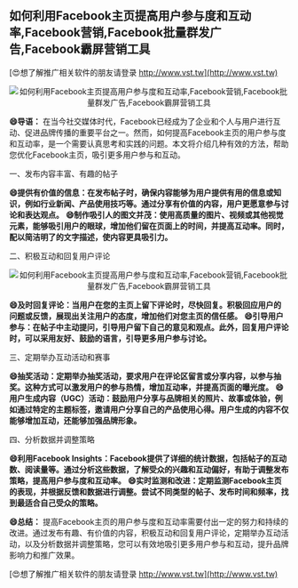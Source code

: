 ## **如何利用Facebook主页提高用户参与度和互动率,Facebook营销,Facebook批量群发广告,Facebook霸屏营销工具**

[😍想了解推广相关软件的朋友请登录 http://www.vst.tw](http://www.vst.tw)

 <center><img src="https://vst.tw/MP4/tuiguang/png/1.png" alt="如何利用Facebook主页提高用户参与度和互动率,Facebook营销,Facebook批量群发广告,Facebook霸屏营销工具"></center>

**😄导语：**
在当今社交媒体时代，Facebook已经成为了企业和个人与用户进行互动、促进品牌传播的重要平台之一。然而，如何提高Facebook主页的用户参与度和互动率，是一个需要认真思考和实践的问题。本文将介绍几种有效的方法，帮助您优化Facebook主页，吸引更多用户参与和互动。

一、发布内容丰富、有趣的帖子

**😄提供有价值的信息：在发布帖子时，确保内容能够为用户提供有用的信息或知识，例如行业新闻、产品使用技巧等。通过分享有价值的内容，用户更愿意参与讨论和表达观点。**
**😄制作吸引人的图文并茂：使用高质量的图片、视频或其他视觉元素，能够吸引用户的眼球，增加他们留在页面上的时间，并提高互动率。同时，配以简洁明了的文字描述，使内容更具吸引力。**

二、积极互动和回复用户评论

 <center><img src="https://vst.tw/MP4/tuiguang/png/2.png" alt="如何利用Facebook主页提高用户参与度和互动率,Facebook营销,Facebook批量群发广告,Facebook霸屏营销工具"></center>

**😄及时回复评论：当用户在您的主页上留下评论时，尽快回复。积极回应用户的问题或反馈，展现出关注用户的态度，增加他们对您主页的信任感。**
**😄引导用户参与：在帖子中主动提问，引导用户留下自己的意见和观点。此外，回复用户评论时，可以采用友好、鼓励的语言，引导更多用户参与讨论。**

三、定期举办互动活动和赛事

**😄抽奖活动：定期举办抽奖活动，要求用户在评论区留言或分享内容，以参与抽奖。这种方式可以激发用户的参与热情，增加互动率，并提高页面的曝光度。**
**😄用户生成内容（UGC）活动：鼓励用户分享与品牌相关的照片、故事或体验，例如通过特定的主题标签，邀请用户分享自己的产品使用心得。用户生成的内容不仅能够增加互动，还能够加强品牌形象。**

四、分析数据并调整策略

**😄利用Facebook Insights：Facebook提供了详细的统计数据，包括帖子的互动数、阅读量等。通过分析这些数据，了解受众的兴趣和互动偏好，有助于调整发布策略，提高用户参与度和互动率。**
**😄实时监测和改进：定期监测Facebook主页的表现，并根据反馈和数据进行调整。尝试不同类型的帖子、发布时间和频率，找到最适合自己受众的策略。**

**😄总结：**
提高Facebook主页的用户参与度和互动率需要付出一定的努力和持续的改进。通过发布有趣、有价值的内容，积极互动和回复用户评论，定期举办互动活动，以及分析数据并调整策略，您可以有效地吸引更多用户参与和互动，提升品牌影响力和推广效果。

[😍想了解推广相关软件的朋友请登录 http://www.vst.tw](http://www.vst.tw)



